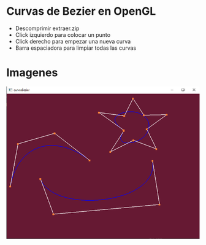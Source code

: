 # Curvas de Bezier en OpenGL

- Descomprimir extraer.zip
- Click izquierdo para colocar un punto
- Click derecho para empezar una nueva curva
- Barra espaciadora para limpiar todas las curvas

# Imagenes
![interfaz](img.png)